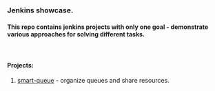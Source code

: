 ### Jenkins showcase.

#### This repo contains jenkins projects with only one goal - demonstrate various approaches for solving different tasks.  
<br>

#### Projects: 
  
1. [smart-queue](showcase/smart-queue/README.md) - organize queues and share resources.